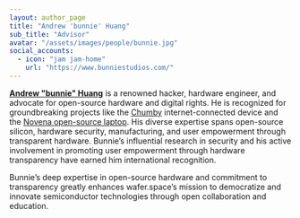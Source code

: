 ```yaml
---
layout: author_page
title: "Andrew 'bunnie' Huang"
sub_title: "Advisor"
avatar: "/assets/images/people/bunnie.jpg"
social_accounts:
  - icon: "jam jam-home"
    url: "https://www.bunniestudios.com/"
---
```

**[Andrew "bunnie" Huang](https://www.bunniestudios.com/)** is a renowned hacker, hardware engineer, and advocate for open-source hardware and digital rights. He is recognized for groundbreaking projects like the [Chumby](https://en.wikipedia.org/wiki/Chumby) internet-connected device and the [Novena open-source laptop](https://www.kosagi.com/w/index.php?title=Novena_Main_Page). His diverse expertise spans open-source silicon, hardware security, manufacturing, and user empowerment through transparent hardware. Bunnie’s influential research in security and his active involvement in promoting user empowerment through hardware transparency have earned him international recognition.

Bunnie’s deep expertise in open-source hardware and commitment to transparency greatly enhances wafer.space’s mission to democratize and innovate semiconductor technologies through open collaboration and education.
